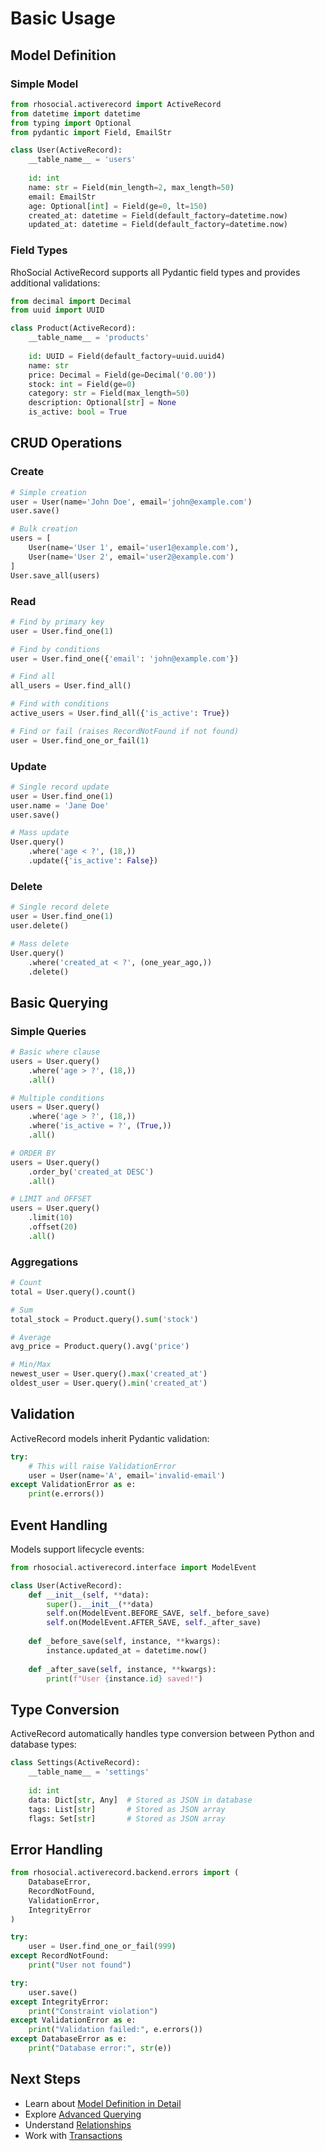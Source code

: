 # Basic Usage

## Model Definition

### Simple Model

```python
from rhosocial.activerecord import ActiveRecord
from datetime import datetime
from typing import Optional
from pydantic import Field, EmailStr

class User(ActiveRecord):
    __table_name__ = 'users'
    
    id: int
    name: str = Field(min_length=2, max_length=50)
    email: EmailStr
    age: Optional[int] = Field(ge=0, lt=150)
    created_at: datetime = Field(default_factory=datetime.now)
    updated_at: datetime = Field(default_factory=datetime.now)
```

### Field Types

RhoSocial ActiveRecord supports all Pydantic field types and provides additional validations:

```python
from decimal import Decimal
from uuid import UUID

class Product(ActiveRecord):
    __table_name__ = 'products'
    
    id: UUID = Field(default_factory=uuid.uuid4)
    name: str
    price: Decimal = Field(ge=Decimal('0.00'))
    stock: int = Field(ge=0)
    category: str = Field(max_length=50)
    description: Optional[str] = None
    is_active: bool = True
```

## CRUD Operations

### Create

```python
# Simple creation
user = User(name='John Doe', email='john@example.com')
user.save()

# Bulk creation
users = [
    User(name='User 1', email='user1@example.com'),
    User(name='User 2', email='user2@example.com')
]
User.save_all(users)
```

### Read

```python
# Find by primary key
user = User.find_one(1)

# Find by conditions
user = User.find_one({'email': 'john@example.com'})

# Find all
all_users = User.find_all()

# Find with conditions
active_users = User.find_all({'is_active': True})

# Find or fail (raises RecordNotFound if not found)
user = User.find_one_or_fail(1)
```

### Update

```python
# Single record update
user = User.find_one(1)
user.name = 'Jane Doe'
user.save()

# Mass update
User.query()
    .where('age < ?', (18,))
    .update({'is_active': False})
```

### Delete

```python
# Single record delete
user = User.find_one(1)
user.delete()

# Mass delete
User.query()
    .where('created_at < ?', (one_year_ago,))
    .delete()
```

## Basic Querying

### Simple Queries

```python
# Basic where clause
users = User.query()
    .where('age > ?', (18,))
    .all()

# Multiple conditions
users = User.query()
    .where('age > ?', (18,))
    .where('is_active = ?', (True,))
    .all()

# ORDER BY
users = User.query()
    .order_by('created_at DESC')
    .all()

# LIMIT and OFFSET
users = User.query()
    .limit(10)
    .offset(20)
    .all()
```

### Aggregations

```python
# Count
total = User.query().count()

# Sum
total_stock = Product.query().sum('stock')

# Average
avg_price = Product.query().avg('price')

# Min/Max
newest_user = User.query().max('created_at')
oldest_user = User.query().min('created_at')
```

## Validation

ActiveRecord models inherit Pydantic validation:

```python
try:
    # This will raise ValidationError
    user = User(name='A', email='invalid-email')
except ValidationError as e:
    print(e.errors())
```

## Event Handling

Models support lifecycle events:

```python
from rhosocial.activerecord.interface import ModelEvent

class User(ActiveRecord):
    def __init__(self, **data):
        super().__init__(**data)
        self.on(ModelEvent.BEFORE_SAVE, self._before_save)
        self.on(ModelEvent.AFTER_SAVE, self._after_save)
    
    def _before_save(self, instance, **kwargs):
        instance.updated_at = datetime.now()
    
    def _after_save(self, instance, **kwargs):
        print(f"User {instance.id} saved!")
```

## Type Conversion

ActiveRecord automatically handles type conversion between Python and database types:

```python
class Settings(ActiveRecord):
    __table_name__ = 'settings'
    
    id: int
    data: Dict[str, Any]  # Stored as JSON in database
    tags: List[str]       # Stored as JSON array
    flags: Set[str]       # Stored as JSON array
```

## Error Handling

```python
from rhosocial.activerecord.backend.errors import (
    DatabaseError,
    RecordNotFound,
    ValidationError,
    IntegrityError
)

try:
    user = User.find_one_or_fail(999)
except RecordNotFound:
    print("User not found")

try:
    user.save()
except IntegrityError:
    print("Constraint violation")
except ValidationError as e:
    print("Validation failed:", e.errors())
except DatabaseError as e:
    print("Database error:", str(e))
```

## Next Steps

- Learn about [Model Definition in Detail](model_definition.md)
- Explore [Advanced Querying](querying.md)
- Understand [Relationships](relationships.md)
- Work with [Transactions](transactions.md)